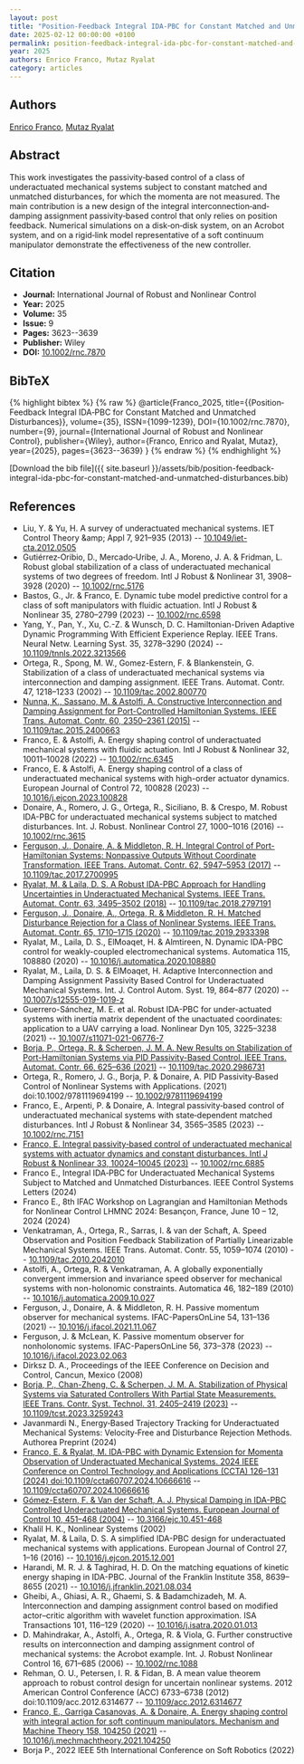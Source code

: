 ```yaml
---
layout: post
title: "Position‐Feedback Integral IDA‐PBC for Constant Matched and Unmatched Disturbances"
date: 2025-02-12 00:00:00 +0100
permalink: position-feedback-integral-ida-pbc-for-constant-matched-and-unmatched-disturbances
year: 2025
authors: Enrico Franco, Mutaz Ryalat
category: articles
---
```

 
## Authors
[Enrico Franco](authors/enrico-franco), [Mutaz Ryalat](authors/mutaz-ryalat)
 
## Abstract
This work investigates the passivity‐based control of a class of underactuated mechanical systems subject to constant matched and unmatched disturbances, for which the momenta are not measured. The main contribution is a new design of the integral interconnection‐and‐damping assignment passivity‐based control that only relies on position feedback. Numerical simulations on a disk‐on‐disk system, on an Acrobot system, and on a rigid‐link model representative of a soft continuum manipulator demonstrate the effectiveness of the new controller.
 
## Citation
- **Journal:** International Journal of Robust and Nonlinear Control
- **Year:** 2025
- **Volume:** 35
- **Issue:** 9
- **Pages:** 3623--3639
- **Publisher:** Wiley
- **DOI:** [10.1002/rnc.7870](https://doi.org/10.1002/rnc.7870)
 
## BibTeX
{% highlight bibtex %}
{% raw %}
@article{Franco_2025,
  title={{Position‐Feedback Integral IDA‐PBC for Constant Matched and Unmatched Disturbances}},
  volume={35},
  ISSN={1099-1239},
  DOI={10.1002/rnc.7870},
  number={9},
  journal={International Journal of Robust and Nonlinear Control},
  publisher={Wiley},
  author={Franco, Enrico and Ryalat, Mutaz},
  year={2025},
  pages={3623--3639}
}
{% endraw %}
{% endhighlight %}
 
[Download the bib file]({{ site.baseurl }}/assets/bib/position-feedback-integral-ida-pbc-for-constant-matched-and-unmatched-disturbances.bib)
 
## References
- Liu, Y. & Yu, H. A survey of underactuated mechanical systems. IET Control Theory &amp;amp; Appl 7, 921–935 (2013) -- [10.1049/iet-cta.2012.0505](https://doi.org/10.1049/iet-cta.2012.0505)
- Gutiérrez‐Oribio, D., Mercado‐Uribe, J. A., Moreno, J. A. & Fridman, L. Robust global stabilization of a class of underactuated mechanical systems of two degrees of freedom. Intl J Robust &amp; Nonlinear 31, 3908–3928 (2020) -- [10.1002/rnc.5176](https://doi.org/10.1002/rnc.5176)
- Bastos, G., Jr. & Franco, E. Dynamic tube model predictive control for a class of soft manipulators with fluidic actuation. Intl J Robust &amp; Nonlinear 35, 2780–2799 (2023) -- [10.1002/rnc.6598](https://doi.org/10.1002/rnc.6598)
- Yang, Y., Pan, Y., Xu, C.-Z. & Wunsch, D. C. Hamiltonian-Driven Adaptive Dynamic Programming With Efficient Experience Replay. IEEE Trans. Neural Netw. Learning Syst. 35, 3278–3290 (2024) -- [10.1109/tnnls.2022.3213566](https://doi.org/10.1109/tnnls.2022.3213566)
- Ortega, R., Spong, M. W., Gomez-Estern, F. & Blankenstein, G. Stabilization of a class of underactuated mechanical systems via interconnection and damping assignment. IEEE Trans. Automat. Contr. 47, 1218–1233 (2002) -- [10.1109/tac.2002.800770](https://doi.org/10.1109/tac.2002.800770)
- [Nunna, K., Sassano, M. & Astolfi, A. Constructive Interconnection and Damping Assignment for Port-Controlled Hamiltonian Systems. IEEE Trans. Automat. Contr. 60, 2350–2361 (2015)](constructive-interconnection-and-damping-assignment-for-port-controlled-hamiltonian-systems) -- [10.1109/tac.2015.2400663](https://doi.org/10.1109/tac.2015.2400663)
- Franco, E. & Astolfi, A. Energy shaping control of underactuated mechanical systems with fluidic actuation. Intl J Robust &amp; Nonlinear 32, 10011–10028 (2022) -- [10.1002/rnc.6345](https://doi.org/10.1002/rnc.6345)
- Franco, E. & Astolfi, A. Energy shaping control of a class of underactuated mechanical systems with high-order actuator dynamics. European Journal of Control 72, 100828 (2023) -- [10.1016/j.ejcon.2023.100828](https://doi.org/10.1016/j.ejcon.2023.100828)
- Donaire, A., Romero, J. G., Ortega, R., Siciliano, B. & Crespo, M. Robust IDA-PBC for underactuated mechanical systems subject to matched disturbances. Int. J. Robust. Nonlinear Control 27, 1000–1016 (2016) -- [10.1002/rnc.3615](https://doi.org/10.1002/rnc.3615)
- [Ferguson, J., Donaire, A. & Middleton, R. H. Integral Control of Port-Hamiltonian Systems: Nonpassive Outputs Without Coordinate Transformation. IEEE Trans. Automat. Contr. 62, 5947–5953 (2017)](integral-control-of-port-hamiltonian-systems-nonpassive-outputs-without-coordinate-transformation) -- [10.1109/tac.2017.2700995](https://doi.org/10.1109/tac.2017.2700995)
- [Ryalat, M. & Laila, D. S. A Robust IDA-PBC Approach for Handling Uncertainties in Underactuated Mechanical Systems. IEEE Trans. Automat. Contr. 63, 3495–3502 (2018)](a-robust-ida-pbc-approach-for-handling-uncertainties-in-underactuated-mechanical-systems) -- [10.1109/tac.2018.2797191](https://doi.org/10.1109/tac.2018.2797191)
- [Ferguson, J., Donaire, A., Ortega, R. & Middleton, R. H. Matched Disturbance Rejection for a Class of Nonlinear Systems. IEEE Trans. Automat. Contr. 65, 1710–1715 (2020)](matched-disturbance-rejection-for-a-class-of-nonlinear-systems) -- [10.1109/tac.2019.2933398](https://doi.org/10.1109/tac.2019.2933398)
- Ryalat, M., Laila, D. S., ElMoaqet, H. & Almtireen, N. Dynamic IDA-PBC control for weakly-coupled electromechanical systems. Automatica 115, 108880 (2020) -- [10.1016/j.automatica.2020.108880](https://doi.org/10.1016/j.automatica.2020.108880)
- Ryalat, M., Laila, D. S. & ElMoaqet, H. Adaptive Interconnection and Damping Assignment Passivity Based Control for Underactuated Mechanical Systems. Int. J. Control Autom. Syst. 19, 864–877 (2020) -- [10.1007/s12555-019-1019-z](https://doi.org/10.1007/s12555-019-1019-z)
- Guerrero-Sánchez, M. E. et al. Robust IDA-PBC for under-actuated systems with inertia matrix dependent of the unactuated coordinates: application to a UAV carrying a load. Nonlinear Dyn 105, 3225–3238 (2021) -- [10.1007/s11071-021-06776-7](https://doi.org/10.1007/s11071-021-06776-7)
- [Borja, P., Ortega, R. & Scherpen, J. M. A. New Results on Stabilization of Port-Hamiltonian Systems via PID Passivity-Based Control. IEEE Trans. Automat. Contr. 66, 625–636 (2021)](new-results-on-stabilization-of-port-hamiltonian-systems-via-pid-passivity-based-control) -- [10.1109/tac.2020.2986731](https://doi.org/10.1109/tac.2020.2986731)
- Ortega, R., Romero, J. G., Borja, P. & Donaire, A. PID Passivity‐Based Control of Nonlinear Systems with Applications. (2021) doi:10.1002/9781119694199 -- [10.1002/9781119694199](https://doi.org/10.1002/9781119694199)
- Franco, E., Arpenti, P. & Donaire, A. Integral passivity‐based control of underactuated mechanical systems with state‐dependent matched disturbances. Intl J Robust &amp; Nonlinear 34, 3565–3585 (2023) -- [10.1002/rnc.7151](https://doi.org/10.1002/rnc.7151)
- [Franco, E. Integral passivity‐based control of underactuated mechanical systems with actuator dynamics and constant disturbances. Intl J Robust &amp; Nonlinear 33, 10024–10045 (2023)](integral-passivity-based-control-of-underactuated-mechanical-systems-with-actuator-dynamics-and-constant-disturbances) -- [10.1002/rnc.6885](https://doi.org/10.1002/rnc.6885)
- Franco E., Integral IDA‐PBC for Underactuated Mechanical Systems Subject to Matched and Unmatched Disturbances. IEEE Control Systems Letters (2024)
- Franco E., 8th IFAC Workshop on Lagrangian and Hamiltonian Methods for Nonlinear Control LHMNC 2024: Besançon, France, June 10 – 12, 2024 (2024)
- Venkatraman, A., Ortega, R., Sarras, I. & van der Schaft, A. Speed Observation and Position Feedback Stabilization of Partially Linearizable Mechanical Systems. IEEE Trans. Automat. Contr. 55, 1059–1074 (2010) -- [10.1109/tac.2010.2042010](https://doi.org/10.1109/tac.2010.2042010)
- Astolfi, A., Ortega, R. & Venkatraman, A. A globally exponentially convergent immersion and invariance speed observer for mechanical systems with non-holonomic constraints. Automatica 46, 182–189 (2010) -- [10.1016/j.automatica.2009.10.027](https://doi.org/10.1016/j.automatica.2009.10.027)
- Ferguson, J., Donaire, A. & Middleton, R. H. Passive momentum observer for mechanical systems. IFAC-PapersOnLine 54, 131–136 (2021) -- [10.1016/j.ifacol.2021.11.067](https://doi.org/10.1016/j.ifacol.2021.11.067)
- Ferguson, J. & McLean, K. Passive momentum observer for nonholonomic systems. IFAC-PapersOnLine 56, 373–378 (2023) -- [10.1016/j.ifacol.2023.02.063](https://doi.org/10.1016/j.ifacol.2023.02.063)
- Dirksz D. A., Proceedings of the IEEE Conference on Decision and Control, Cancun, Mexico (2008)
- [Borja, P., Chan-Zheng, C. & Scherpen, J. M. A. Stabilization of Physical Systems via Saturated Controllers With Partial State Measurements. IEEE Trans. Contr. Syst. Technol. 31, 2405–2419 (2023)](stabilization-of-physical-systems-via-saturated-controllers-with-partial-state-measurements) -- [10.1109/tcst.2023.3259243](https://doi.org/10.1109/tcst.2023.3259243)
- Javanmardi N., Energy‐Based Trajectory Tracking for Underactuated Mechanical Systems: Velocity‐Free and Disturbance Rejection Methods. Authorea Preprint (2024)
- [Franco, E. & Ryalat, M. IDA-PBC with Dynamic Extension for Momenta Observation of Underactuated Mechanical Systems. 2024 IEEE Conference on Control Technology and Applications (CCTA) 126–131 (2024) doi:10.1109/ccta60707.2024.10666616](ida-pbc-with-dynamic-extension-for-momenta-observation-of-underactuated-mechanical-systems) -- [10.1109/ccta60707.2024.10666616](https://doi.org/10.1109/ccta60707.2024.10666616)
- [Gómez-Estern, F. & Van der Schaft, A. J. Physical Damping in IDA-PBC Controlled Underactuated Mechanical Systems. European Journal of Control 10, 451–468 (2004)](physical-damping-in-ida-pbc-controlled-underactuated-mechanical-systems) -- [10.3166/ejc.10.451-468](https://doi.org/10.3166/ejc.10.451-468)
- Khalil H. K., Nonlinear Systems (2002)
- Ryalat, M. & Laila, D. S. A simplified IDA-PBC design for underactuated mechanical systems with applications. European Journal of Control 27, 1–16 (2016) -- [10.1016/j.ejcon.2015.12.001](https://doi.org/10.1016/j.ejcon.2015.12.001)
- Harandi, M. R. J. & Taghirad, H. D. On the matching equations of kinetic energy shaping in IDA-PBC. Journal of the Franklin Institute 358, 8639–8655 (2021) -- [10.1016/j.jfranklin.2021.08.034](https://doi.org/10.1016/j.jfranklin.2021.08.034)
- Gheibi, A., Ghiasi, A. R., Ghaemi, S. & Badamchizadeh, M. A. Interconnection and damping assignment control based on modified actor–critic algorithm with wavelet function approximation. ISA Transactions 101, 116–129 (2020) -- [10.1016/j.isatra.2020.01.013](https://doi.org/10.1016/j.isatra.2020.01.013)
- D. Mahindrakar, A., Astolfi, A., Ortega, R. & Viola, G. Further constructive results on interconnection and damping assignment control of mechanical systems: the Acrobot example. Int. J. Robust Nonlinear Control 16, 671–685 (2006) -- [10.1002/rnc.1088](https://doi.org/10.1002/rnc.1088)
- Rehman, O. U., Petersen, I. R. & Fidan, B. A mean value theorem approach to robust control design for uncertain nonlinear systems. 2012 American Control Conference (ACC) 6733–6738 (2012) doi:10.1109/acc.2012.6314677 -- [10.1109/acc.2012.6314677](https://doi.org/10.1109/acc.2012.6314677)
- [Franco, E., Garriga Casanovas, A. & Donaire, A. Energy shaping control with integral action for soft continuum manipulators. Mechanism and Machine Theory 158, 104250 (2021)](energy-shaping-control-with-integral-action-for-soft-continuum-manipulators) -- [10.1016/j.mechmachtheory.2021.104250](https://doi.org/10.1016/j.mechmachtheory.2021.104250)
- Borja P., 2022 IEEE 5th International Conference on Soft Robotics (2022)

